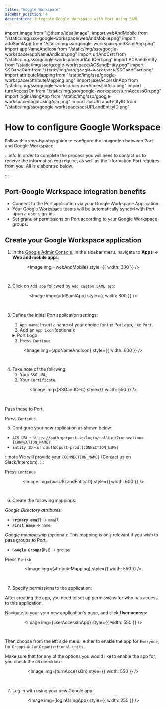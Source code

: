 ```yaml
---
title: "Google Workspace"
sidebar_position: 4
description: Integrate Google Workspace with Port using SAML
---
```


import Image from "@theme/IdealImage";
import webAndMobile from "/static/img/sso/google-workspace/webAndMobile.png"
import addSamlApp from "/static/img/sso/google-workspace/addSamlApp.png"
import appNameAndIcon from "/static/img/sso/google-workspace/appNameAndIcon.png"
import urlAndCert from "/static/img/sso/google-workspace/urlAndCert.png"
import ACSandEntity from "/static/img/sso/google-workspace/ACSandEntity.png"
import SSOandCert from "/static/img/sso/google-workspace/SSOandCert.png"
import attributeMapping from "/static/img/sso/google-workspace/attributeMapping.png"
import userAccessInApp from "/static/img/sso/google-workspace/userAccessInApp.png"
import turnAccessOn from "/static/img/sso/google-workspace/turnAccessOn.png"
import loginUsingApp from "/static/img/sso/google-workspace/loginUsingApp.png"
import acsURLandEntityID from "/static/img/sso/google-workspace/acsURLandEntityID.png"

# How to configure Google Workspace

Follow this step-by-step guide to configure the integration between Port and Google Workspace.

:::info
In order to complete the process you will need to contact us to receive the information you require, as well as the information Port requires from you. All is elaborated below.

:::

## Port-Google Workspace integration benefits

- Connect to the Port application via your Google Workspace Application.
- Your Google Workspace teams will be automatically synced with Port upon a user sign-in.
- Set granular permissions on Port according to your Google Workspace groups.

## Create your Google Workspace application

1. In the [Google Admin Console](https://admin.google.com/), in the sidebar menu, navigate to **Apps** -> **Web and mobile apps**:

<center>

<Image img={webAndMobile} style={{ width: 300 }} />

</center>

<br/>

2. Click on `Add app` followed by `Add custom SAML app`:

<center>

<Image img={addSamlApp} style={{ width: 300 }} />

</center>

<br/>

3. Define the initial Port application settings:

   1. `App name`: Insert a name of your choice for the Port app, like `Port`.
   2. Add an `App icon` (optional):

   <details>
   <summary>Port Logo</summary>

   ![Port's logo](/img/sso/general-assets/PortIcon.png)

   </details>

   3. Press `Continue`

<center>

<Image img={appNameAndIcon} style={{ width: 600 }} />

</center>

<br/>

4. Take note of the following:
   1. Your `SSO URL`;
   2. Your `Certificate`.

<center>

<Image img={SSOandCert} style={{ width: 550 }} />

</center>

<br/>

Pass these to Port. <br/>

Press `Continue`.

5. Configure your new application as shown below:

- `ACS URL` - `https://auth.getport.io/login/callback?connection={CONNECTION_NAME}`
- `Entity ID` - `urn:auth0:port-prod:{CONNECTION_NAME}`

:::note
We will provide your `{CONNECTION_NAME}` (Contact us on Slack/Intercom).
:::

Press `Continue`

<center>

<Image img={acsURLandEntityID} style={{ width: 600 }} />

</center>

<br/>

6. Create the following mappings:

_Google Directory attributes_:

- **`Primary email`** -> `email`
- **`First name`** -> `name`

_Google membership_ (optional): This mapping is only relevant if you wish to pass groups to Port.

- **`Google Groups`**(list) -> `groups`

Press `Finish`

<center>

<Image img={attributeMapping} style={{ width: 550 }} />

</center>

<br/>

7. Specify permissions to the application:

After creating the app, you need to set up permissions for who has access to this application.

Navigate to your your new application's page, and click **User access**:

<center>

<Image img={userAccessInApp} style={{ width: 550 }} />

</center>

<br/>

Then choose from the left side menu, either to enable the app for `Everyone`, for `Groups` or for `Organizational units`.

Make sure that for any of the options you would like to enable the app for, you check the `ON` checkbox:

<center>

<Image img={turnAccessOn} style={{ width: 550 }} />

</center>

<br/>

7. Log in with using your new Google app:

<center>

<Image img={loginUsingApp} style={{ width: 250 }} />

</center>
